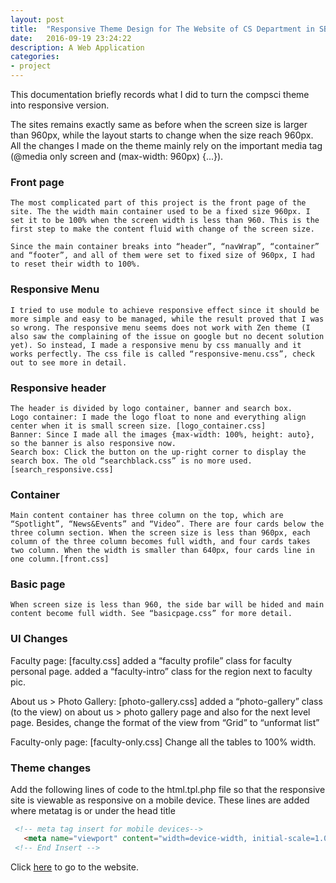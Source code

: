 ```yaml
---
layout: post
title:  "Responsive Theme Design for The Website of CS Department in SBU"
date:   2016-09-19 23:24:22
description: A Web Application
categories:
- project
---
```


This documentation briefly records what I did to turn the compsci theme into responsive version.

The sites remains exactly same as before when the screen size is larger than 960px, while the layout starts to change when the size reach 960px. All the changes I made on the theme mainly rely on the important media tag (@media only screen and (max-width: 960px) {...}).
	
### Front page
	The most complicated part of this project is the front page of the site. The the width main container used to be a fixed size 960px. I set it to be 100% when the screen width is less than 960. This is the first step to make the content fluid with change of the screen size. 
	
	Since the main container breaks into “header”, “navWrap”, “container” and “footer”, and all of them were set to fixed size of 960px, I had to reset their width to 100%. 

### Responsive Menu
	I tried to use module to achieve responsive effect since it should be more simple and easy to be managed, while the result proved that I was so wrong. The responsive menu seems does not work with Zen theme (I also saw the complaining of the issue on google but no decent solution yet). So instead, I made a responsive menu by css manually and it works perfectly. The css file is called “responsive-menu.css”, check out to see more in detail. 

### Responsive header
	The header is divided by logo container, banner and search box.
	Logo container: I made the logo float to none and everything align center when it is small screen size. [logo_container.css]
	Banner: Since I made all the images {max-width: 100%, height: auto}, so the banner is also responsive now.
	Search box: Click the button on the up-right corner to display the search box. The old “searchblack.css” is no more used. [search_responsive.css]

### Container
	Main content container has three column on the top, which are “Spotlight”, “News&Events” and “Video”. There are four cards below the three column section. When the screen size is less than 960px, each column of the three column becomes full width, and four cards takes two column. When the width is smaller than 640px, four cards line in one column.[front.css]

### Basic page
	When screen size is less than 960, the side bar will be hided and main content become full width. See “basicpage.css” for more detail.

### UI Changes
Faculty page: [faculty.css]
	added a “faculty profile” class for faculty personal page.
added a “faculty-intro” class for the region next to faculty pic.

About us > Photo Gallery: [photo-gallery.css]
	added a “photo-gallery” class (to the view) on about us > photo gallery page and also for the next level page. Besides, change the format of the view from “Grid” to “unformat list”

Faculty-only page: [faculty-only.css]
	Change all the tables to 100% width.

	
### Theme changes
Add the following lines of code to the html.tpl.php file so that the responsive site is viewable as responsive on a mobile device. These lines are added where metatag is or under the head title

~~~ html
 <!-- meta tag insert for mobile devices-->
   <meta name="viewport" content="width=device-width, initial-scale=1.0">
 <!-- End Insert -->
~~~

Click [here](https://www.cs.stonybrook.edu/) to go to the website. 






